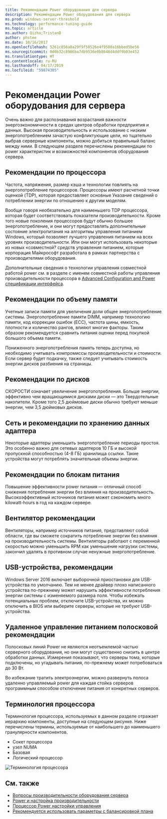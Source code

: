 ```yaml
---
title: Рекомендации Power оборудования для сервера
description: Рекомендации Power оборудования для сервера
ms.prod: windows-server-threshold
ms.technology: performance-tuning-guide
ms.topic: article
ms.author: Qizha;TristanB
author: phstee
ms.date: 10/16/2017
ms.openlocfilehash: 5261c856a0a29f9f58526e4f9580a16bbed5be56
ms.sourcegitcommit: 0d0b32c8986ba7db9536e0b8648d4ddf9b03e452
ms.translationtype: HT
ms.contentlocale: ru-RU
ms.lasthandoff: 04/17/2019
ms.locfileid: "59874305"
---
```

# <a name="server-hardware-power-considerations"></a>Рекомендации Power оборудования для сервера

Очень важно для распознавания возрастания важности энергоэкономичности в средах центров обработки предприятия и данных. Высокая производительность и использование с низким энергопотреблением зачастую конфликтующие цели, но тщательно выбрав серверные компоненты, можно добиться правильный баланс между ними. В следующем разделе перечислены рекомендации по power характеристик и возможностей компонентов оборудования сервера.

## <a name="processor-recommendations"></a>Рекомендации по процессора

Частота, напряжения, размер кэша и технологии повлиять на энергопотребление процессоров. Процессоры имеют расчетной точки оценкой (TDP), которая предоставляет основные Указание сведений о потреблении энергии по отношению к другим моделям.

Вообще говоря необязательно для наименьшего TDP процессора, которая будет соответствовать показатели производительности. Кроме того новые поколения процессоров будут обычно большее энергопотребление, и они могут предоставлять дополнительные состояние электропитания на алгоритмы управления питанием Windows, который позволяет лучшего управления питанием на всех уровнях производительности. Или они могут использовать некоторые из новых «совместной? средств управления питанием, которые корпорация Майкрософт разработала в рамках партнерства с производителями оборудования.

Дополнительные сведения о технологии управления совместной работой power см. в разделе с именем совместной работы управления производительности процессора в [Advanced Configuration and Power спецификации интерфейса](http://www.uefi.org/sites/default/files/resources/ACPI_5_1release.pdf).


## <a name="memory-recommendations"></a>Рекомендации по объему памяти
Учетные записи памяти для увеличения доли общее энергопотребление системы. Энергопотребление памяти DIMM, например технологию памяти, код коррекции ошибок (ECC), частота шины, емкость, плотности и количество рангов, влияют многие факторы. Таким образом рекомендуется сравнить питания оценки перед покупкой большого объема памяти.

Пониженного энергопотребления память теперь доступна, но необходимо учитывать компромиссы производительности и стоимости. Если сервер будет подкачку, также следует учитывать стоимость энергии дисков разбиения на страницы.


## <a name="disks-recommendations"></a>Рекомендации по дисков
СКОРОСТИ означает увеличение энергопотребления. Больше энергии, эффективно чем вращающимися дисками диски — это Твердотельные накопители. Кроме того 2,5 дюймовые диски обычно требуют меньше энергии, чем 3,5 дюймовых дисков.

## <a name="network-and-storage-adapter-recommendations"></a>Сеть и рекомендации по хранению данных адаптера
Некоторые адаптеры уменьшить энергопотребление периоды простоя. Это особенно важно для сетевых адаптеров 10 ГБ и высокой пропускной способностью (4-8 ГБ) хранилища ссылки. Такие устройства могут потреблять значительные объемы энергии.


## <a name="power-supply-recommendations"></a>Рекомендации по блокам питания
Повышение эффективности power питания — отличный способ снижения потребления энергии без влияния на производительность. Высокоэффективный источников питания может сэкономить много kilowatt-hours в год на каждом сервере.


## <a name="fan-recommendations"></a>Вентилятор рекомендации
Вентиляторы, например источников питания, представляют собой области, где вы сможете сократить потребление энергии без влияния на производительность системы. Вентиляторы работают с переменной скоростью можно уменьшить RPM как уменьшение нагрузки системы, закончил удалять в противном случае ненужные энергопотребление.


## <a name="usb-devices-recommendations"></a>USB-устройства, рекомендации
Windows Server 2016 включает выборочной приостановки для USB-устройства по умолчанию. Тем не менее драйвер плохо написанного устройства по-прежнему может нарушить эффективности потребления энергии системы с изменяемого размера поля. Чтобы избежать потенциальных проблем, отключите USB-устройства, их можно отключить в BIOS или выберите серверы, которые не требуют USB-устройства.


## <a name="remotely-managed-power-strip-recommendations"></a>Удаленное управление питанием полосковой рекомендации
Полосковых линий Power не являются неотъемлемой частью серверного оборудования, но они могут существенно снизить в центре обработки данных. Измерения показывают, что серверы тома, которые подключены, но угадывать питания, по-прежнему может потребоваться до 30 Вт.

Во избежание тратить электроэнергии, можно развернуть полоса удаленно управляемый power для каждая стойка серверов программным способом отключение питания от конкретных серверов.

## <a name="processor-terminology"></a>Терминология процессора
Терминология процессора, используемых в данном разделе отражает иерархию компоненты, доступные на следующем рисунке. Ниже перечислены термины, используемые от наибольшего до наименьшего гранулярности компонентов.

-   Сокет процессора
-   узел NUMA
-   Базовая
-   Логический процессор

![Терминология процессора](../media/perftune-guide-figure-1.png)

## <a name="see-also"></a>См. также
- [Вопросы производительности оборудования сервера](index.md)
- [Power и настройка производительности](power/power-performance-tuning.md)
- [Процессор Power настройки управления](power/processor-power-management-tuning.md)
- [Рекомендуется использовать параметры с балансировкой плана](power/recommended-balanced-plan-parameters.md)
